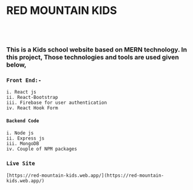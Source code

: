 # RED MOUNTAIN KIDS
<br>
<br>

### This is a Kids school website based on MERN technology. In this project, Those technologies and tools are used given below,

### `Front End:-`
    i. React js
    ii. React-Bootstrap
    iii. Firebase for user authentication
    iv. React Hook Form

#### `Backend Code`
    i. Node js
    ii. Express js
    iii. MongoDB
    iv. Couple of NPM packages


### `Live Site`

    [https://red-mountain-kids.web.app/](https://red-mountain-kids.web.app/)
